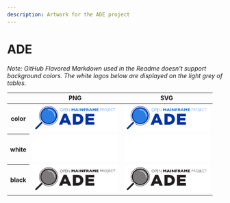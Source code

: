 ```yaml
---
description: Artwork for the ADE project
---
```


# ADE

*Note: GitHub Flavored Markdown used in the Readme doesn't support background colors. The white logos below are displayed on the light grey of tables.*

<table class="logos-table">
	<thead>
		<tr>
			<th></th>
			<th>PNG</th>
			<th>SVG</th>
		</tr>
	</thead>	
    <tbody>
		<tr>
			<th>color</th>
			<td><a href="color/ade-color.png" download><img src="color/ade-color.png" width="200"></a></td>
			<td><a href="color/ade-color.svg" download><img src="color/ade-color.svg" width="200"></a></td>
		</tr>
		<tr>
			<th>white</th>
			<td><a href="white/ade-white.png" download><img src="white/ade-white.png" width="200"></a></td>
			<td><a href="white/ade-white.svg" download><img src="white/ade-white.svg" width="200"></a></td>
		</tr>
		<tr>
			<th>black</th>
			<td><a href="black/ade-black.png" download><img src="black/ade-black.png" width="200"></a></td>
			<td><a href="black/ade-black.svg" download><img src="black/ade-black.svg" width="200"></a></td>
		</tr>
	</tbody>	
</table>



